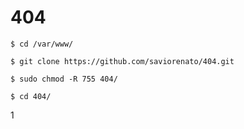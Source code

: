 # 404

    $ cd /var/www/

    $ git clone https://github.com/saviorenato/404.git

    $ sudo chmod -R 755 404/

    $ cd 404/
1
